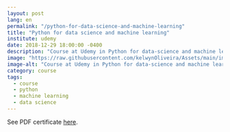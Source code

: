 ```yaml
---
layout: post
lang: en
permalink: "/python-for-data-science-and-machine-learning"
title: "Python for data science and machine learning"
institute: udemy
date: 2018-12-29 18:00:00 -0400
description: "Course at Udemy in Python for data-science and machine learning."
image: "https://raw.githubusercontent.com/kelwynOliveira/Assets/main/img/certificates/intensive-courses/udemy/python-for-data-science-and-machine-learning.jpg"
image-alt: "Course at Udemy in Python for data-science and machine learning certificate."
category: course
tags:
  - course
  - python
  - machine learning
  - data science
---
```


See PDF certificate <a href="https://docs.google.com/viewer?url=https://raw.githubusercontent.com/kelwynOliveira/Assets/main/PDF/certificates/intensive-courses/{{page.institute}}{{page.permalink}}.pdf" target="_blank">here</a>.
